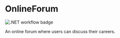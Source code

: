 # OnlineForum
![.NET workflow badge](https://github.com/TudorBatica/OnlineForum/workflows/.github/workflows/dotnet.yml/badge.svg)  

An online forum where users can discuss their careers.

##
